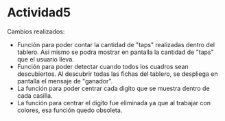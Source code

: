 # Actividad5
Cambios realizados:
* Función para poder contar la cantidad de "taps" realizadas dentro del tablero. Así mismo se podra mostrar en pantalla la cantidad de "taps" que el usuario lleva.
* Función para poder detectar cuando todos los cuadros sean descubiertos. Al descubrir todas las fichas del tablero, se despliega en pantalla el mensaje de "ganador".
* La función para poder centrar cada digito que se muestra dentro de cada casilla.
* La función para centrar el digito fue eliminada ya que al trabajar con colores, esa función quedo obsoleta. 
  
